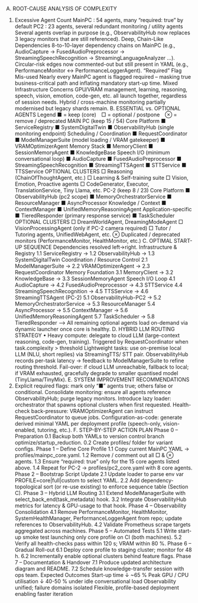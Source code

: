 A. ROOT-CAUSE ANALYSIS OF COMPLEXITY
1. Excessive Agent Count
MainPC : 54 agents, many “required: true” by default
PC2 : 23 agents, several redundant monitoring / utility agents
Several agents overlap in purpose (e.g., ObservabilityHub now replaces 3 legacy monitors that are still referenced).
Deep, Chain-Like Dependencies
8-to-10-layer dependency chains on MainPC (e.g., AudioCapture → FusedAudioPreprocessor → StreamingSpeechRecognition → StreamingLanguageAnalyzer …).
Circular-risk edges now commented-out but still present in YAML (e.g., PerformanceMonitor ↔ PerformanceLoggerAgent).
“Required” Flag Mis-used
Nearly every MainPC agent is flagged required – masking true business-critical path and inflating mandatory start-up time.
Mixed Infrastructure Concerns
GPU/VRAM management, learning, reasoning, speech, vision, emotion, code-gen, etc. all launch together, regardless of session needs.
Hybrid / cross-machine monitoring partially modernised but legacy shards remain.
B. ESSENTIAL vs. OPTIONAL AGENTS
Legend
■ = keep (core) □ = optional / postpone ⊗ = remove / deprecated
MAIN PC (keep 15 / 54)
Core Platform
■ ServiceRegistry
■ SystemDigitalTwin
■ ObservabilityHub (single monitoring endpoint)
Scheduling / Coordination
■ RequestCoordinator
■ ModelManagerSuite (model loading / VRAM gatekeeper)
■ VRAMOptimizerAgent
Memory Stack
■ MemoryClient
■ SessionMemoryAgent
■ KnowledgeBase
Speech I/O (minimum conversational loop)
■ AudioCapture
■ FusedAudioPreprocessor
■ StreamingSpeechRecognition
■ StreamingTTSAgent
■ STTService
■ TTSService
OPTIONAL CLUSTERS
□ Reasoning (ChainOfThoughtAgent, etc.)
□ Learning & Self-training suite
□ Vision, Emotion, Proactive agents
□ CodeGenerator, Executor, TranslationService, Tiny Llama, etc.
PC-2 (keep 8 / 23)
Core Platform
■ ObservabilityHub (pc2 scope)
■ MemoryOrchestratorService
■ ResourceManager
■ AsyncProcessor
Knowledge / Context
■ ContextManager
■ UnifiedMemoryReasoningAgent
Application-specific
■ TieredResponder (primary response service)
■ TaskScheduler
OPTIONAL CLUSTERS
□ DreamWorldAgent, DreamingModeAgent
□ VisionProcessingAgent (only if PC-2 camera required)
□ Tutor / Tutoring agents, UnifiedWebAgent, etc.
⊗ Duplicated / deprecated monitors (PerformanceMonitor, HealthMonitor, etc.)
C. OPTIMAL START-UP SEQUENCE
Dependencies resolved left→right.
Infrastructure & Registry
1.1 ServiceRegistry → 1.2 ObservabilityHub → 1.3 SystemDigitalTwin
Coordination / Resource Control
2.1 ModelManagerSuite → 2.2 VRAMOptimizerAgent → 2.3 RequestCoordinator
Memory Foundation
3.1 MemoryClient → 3.2 KnowledgeBase → 3.3 SessionMemoryAgent
Speech I/O Loop
4.1 AudioCapture → 4.2 FusedAudioPreprocessor → 4.3 STTService
4.4 StreamingSpeechRecognition → 4.5 TTSService → 4.6 StreamingTTSAgent
(PC-2)
5.1 ObservabilityHub-PC2 → 5.2 MemoryOrchestratorService → 5.3 ResourceManager
5.4 AsyncProcessor → 5.5 ContextManager → 5.6 UnifiedMemoryReasoningAgent
5.7 TaskScheduler → 5.8 TieredResponder
⟶ All remaining optional agents load on-demand via dynamic launcher once core is healthy.
D. HYBRID LLM ROUTING STRATEGY
• Heavy compute: delegate to cloud LLM (large-context reasoning, code-gen, training).
Triggered by RequestCoordinator when task.complexity > threshold
Lightweight tasks: use on-premise local LLM (NLU, short replies) via StreamingTTS/ STT pair.
ObservabilityHub records per-task latency → feedback to ModelManagerSuite to refine routing threshold.
Fail-over: if cloud LLM unreachable, fallback to local; if VRAM exhausted, gracefully degrade to smaller quantised model (TinyLlama/TinyMix).
E. SYSTEM IMPROVEMENT RECOMMENDATIONS
1. Explicit required flags: mark only “■” agents true; others false or conditional.
Consolidate monitoring: ensure all agents reference ObservabilityHub; purge legacy monitors.
Introduce lazy loader: orchestrator that spawns optional clusters when first requested.
Health-check back-pressure: VRAMOptimizerAgent can instruct RequestCoordinator to queue jobs.
Configuration-as-code: generate derived minimal YAML per deployment profile (speech-only, vision-enabled, tutoring, etc.).
F. STEP-BY-STEP ACTION PLAN
Phase 0 – Preparation
0.1 Backup both YAMLs to version control branch optimize/startup_reduction.
0.2 Create profiles/ folder for variant configs.
Phase 1 – Define Core Profile
1.1 Copy current MainPC YAML → profiles/mainpc_core.yaml.
1.2 Remove / comment out all □ & ⊗ agents.
1.3 Ensure “required: true” only for the 15 core agents listed above.
1.4 Repeat for PC-2 → profiles/pc2_core.yaml with 8 core agents.
Phase 2 – Bootstrap Script Update
2.1 Update loader to parse env var PROFILE=core|full|custom to select YAML.
2.2 Add dependency-topological sort (or re-use existing) to enforce sequence table (Section C).
Phase 3 – Hybrid LLM Routing
3.1 Extend ModelManagerSuite with select_back_end(task_metadata) hook.
3.2 Integrate ObservabilityHub metrics for latency & GPU-usage to that hook.
Phase 4 – Observability Consolidation
4.1 Remove PerformanceMonitor, HealthMonitor, SystemHealthManager, PerformanceLoggerAgent from repo; update references to ObservabilityHub.
4.2 Validate Prometheus scrape targets aggregated across machines.
Phase 5 – Automated Tests
5.1 Write start-up smoke test launching only core profile on CI (both machines).
5.2 Verify all health-checks pass within 120 s; VRAM within 80 %.
Phase 6 – Gradual Roll-out
6.1 Deploy core profile to staging cluster; monitor for 48 h.
6.2 Incrementally enable optional clusters behind feature flags.
Phase 7 – Documentation & Handover
7.1 Produce updated architecture diagram and README.
7.2 Schedule knowledge-transfer session with ops team.
Expected Outcomes
Start-up time ↓ ~65 %
Peak GPU / CPU utilisation ↓ 40-50 % under idle conversational load
Observability unified; failure domains isolated
Flexible, profile-based deployment enabling faster iteration

